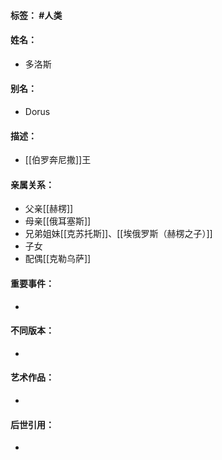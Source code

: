 #### 标签： #人类
#### 姓名：
- 多洛斯
#### 别名：
- Dorus
#### 描述：
- [[伯罗奔尼撒]]王
#### 亲属关系：
- 父亲[[赫楞]]
- 母亲[[俄耳塞斯]]
- 兄弟姐妹[[克苏托斯]]、[[埃俄罗斯（赫楞之子）]]
- 子女
- 配偶[[克勒乌萨]]
#### 重要事件：
- 
#### 不同版本：
- 
#### 艺术作品：
- 
#### 后世引用：
- 
